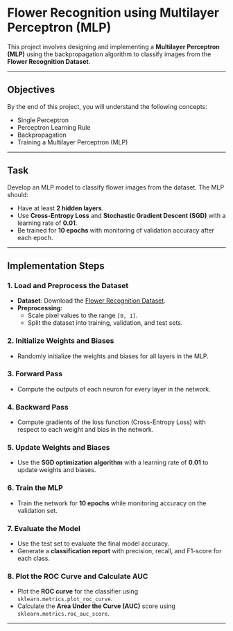 # Flower Recognition using Multilayer Perceptron (MLP)

This project involves designing and implementing a **Multilayer Perceptron (MLP)** using the backpropagation algorithm to classify images from the **Flower Recognition Dataset**.

---

## **Objectives**

By the end of this project, you will understand the following concepts:
- Single Perceptron
- Perceptron Learning Rule
- Backpropagation
- Training a Multilayer Perceptron (MLP)

---

## **Task**

Develop an MLP model to classify flower images from the dataset. The MLP should:
- Have at least **2 hidden layers**.
- Use **Cross-Entropy Loss** and **Stochastic Gradient Descent (SGD)** with a learning rate of **0.01**.
- Be trained for **10 epochs** with monitoring of validation accuracy after each epoch.

---

## **Implementation Steps**

### **1. Load and Preprocess the Dataset**
- **Dataset**: Download the [Flower Recognition Dataset](https://www.kaggle.com/alxmamaev/flowers-recognition).
- **Preprocessing**:
  - Scale pixel values to the range `[0, 1]`.
  - Split the dataset into training, validation, and test sets.

### **2. Initialize Weights and Biases**
- Randomly initialize the weights and biases for all layers in the MLP.

### **3. Forward Pass**
- Compute the outputs of each neuron for every layer in the network.

### **4. Backward Pass**
- Compute gradients of the loss function (Cross-Entropy Loss) with respect to each weight and bias in the network.

### **5. Update Weights and Biases**
- Use the **SGD optimization algorithm** with a learning rate of **0.01** to update weights and biases.

### **6. Train the MLP**
- Train the network for **10 epochs** while monitoring accuracy on the validation set.

### **7. Evaluate the Model**
- Use the test set to evaluate the final model accuracy.
- Generate a **classification report** with precision, recall, and F1-score for each class.

### **8. Plot the ROC Curve and Calculate AUC**
- Plot the **ROC curve** for the classifier using `sklearn.metrics.plot_roc_curve`.
- Calculate the **Area Under the Curve (AUC)** score using `sklearn.metrics.roc_auc_score`.

---
